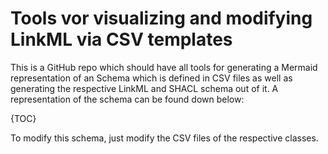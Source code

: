 # Tools vor visualizing and modifying LinkML via CSV templates

This is a GitHub repo which should have all tools for generating a Mermaid representation of an Schema which is defined in CSV files as well as generating the respective LinkML and SHACL schema out of it.
A representation of the schema can be found down below:

{TOC}

To modify this schema, just modify the CSV files of the respective classes.
